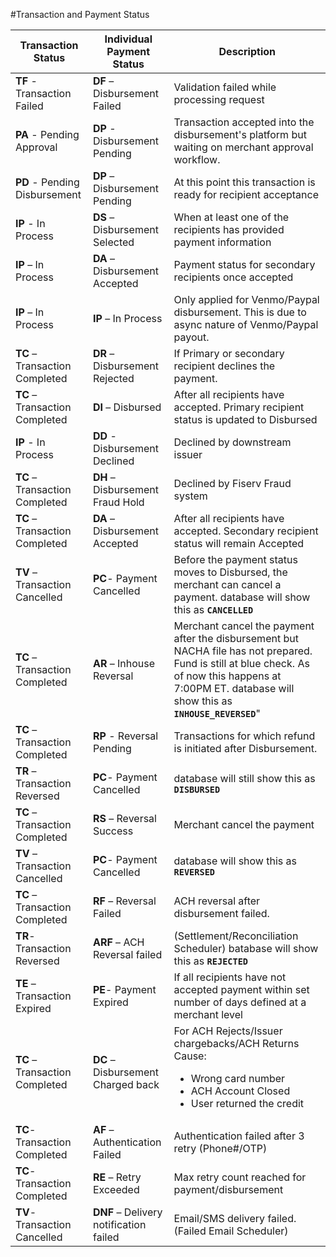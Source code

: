 #Transaction and Payment Status



| Transaction Status | Individual Payment Status | Description|
| ------------------ | ------------------------- | ---------- |
| **TF** - Transaction Failed| **DF** – Disbursement Failed| Validation failed while processing request| 
| **PA** - Pending Approval| **DP** - Disbursement Pending| Transaction accepted into the disbursement's platform but waiting on merchant approval workflow.| 
| **PD** - Pending Disbursement| **DP** – Disbursement Pending| At this point this transaction is ready for recipient acceptance| 
| **IP** - In Process| **DS** – Disbursement Selected| When at least one of the recipients has provided payment information| 
| **IP** – In Process| **DA** – Disbursement Accepted| Payment status for secondary recipients once accepted| 
| **IP** – In Process| **IP** – In Process| Only applied for Venmo/Paypal disbursement. This is due to async nature of Venmo/Paypal payout.| 
| **TC** – Transaction Completed| **DR** – Disbursement Rejected| If Primary or secondary recipient declines the payment.| 
| **TC** – Transaction Completed| **DI** – Disbursed| After all recipients have accepted. Primary recipient status is updated to Disbursed| 
| **IP** - In Process| **DD**  - Disbursement Declined| Declined by downstream issuer| 
| **TC** – Transaction Completed| **DH** – Disbursement Fraud Hold| Declined by Fiserv Fraud system| 
| **TC** – Transaction Completed| **DA** – Disbursement Accepted| After all recipients have accepted. Secondary recipient status will remain Accepted| 
| **TV** – Transaction Cancelled| **PC**- Payment Cancelled| Before the payment status moves to Disbursed, the merchant can cancel a payment. database will show this as **`CANCELLED`** |  
| **TC** – Transaction Completed| **AR** – Inhouse Reversal| Merchant cancel the payment after the disbursement but NACHA file has not prepared. Fund is still at blue check. As of now this happens at 7:00PM ET. database will show this as **`INHOUSE_REVERSED`**"| 
| **TC** – Transaction Completed| **RP** - Reversal Pending| Transactions for which refund is initiated after Disbursement. | 
| **TR** – Transaction Reversed| **PC**- Payment Cancelled| database will still show this as **`DISBURSED`** | 
| **TC** – Transaction Completed| **RS** – Reversal Success | Merchant cancel the payment|  after the disbursement and NACHA file has been send to the bank. ACH reversal status updated to success after 5 working days. This is the confirmation that no reversal failure notification came to DDP platform from bank."| 
| **TV** – Transaction Cancelled| **PC**- Payment Cancelled| database will show this as **`REVERSED`** | 
| **TC** – Transaction Completed| **RF** – Reversal Failed | ACH reversal after disbursement failed. | 
| **TR**- Transaction Reversed| **ARF** – ACH Reversal failed | (Settlement/Reconciliation Scheduler)  batabase will show this as **`REJECTED`** | 
| **TE** – Transaction Expired | **PE**- Payment Expired| If all recipients have not accepted payment within set number of days defined at a merchant level| 
| **TC** – Transaction Completed | **DC** – Disbursement Charged back| For ACH Rejects/Issuer chargebacks/ACH Returns<br>Cause: <ul><li>Wrong card number</li><li>ACH Account Closed</li><li>User returned the credit</li><ul> | 
| **TC**- Transaction Completed | **AF** – Authentication Failed | Authentication failed after 3 retry (Phone#/OTP)| 
| **TC**- Transaction Completed | **RE** – Retry Exceeded | Max retry count reached for payment/disbursement | 
| **TV**- Transaction Cancelled | **DNF** – Delivery notification failed| Email/SMS delivery failed.(Failed Email Scheduler) | 